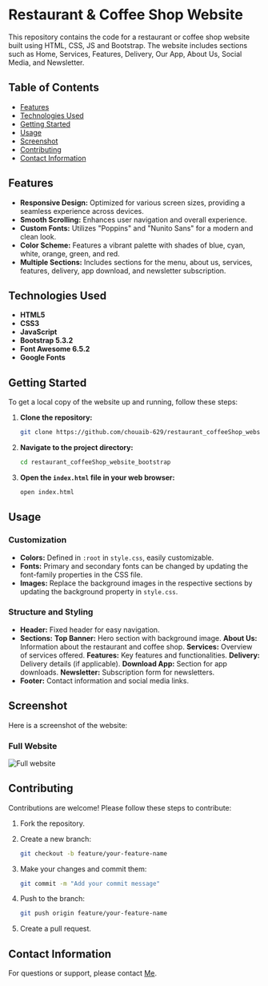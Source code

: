 # Restaurant & Coffee Shop Website

This repository contains the code for a restaurant or coffee shop website built using HTML, CSS, JS and Bootstrap. The website includes sections such as Home, Services, Features, Delivery, Our App, About Us, Social Media, and Newsletter.

## Table of Contents

- [Features](#features)
- [Technologies Used](#technologies-used)
- [Getting Started](#getting-started)
- [Usage](#usage)
- [Screenshot](#screenshot)
- [Contributing](#contributing)
- [Contact Information](#contact-information)

## Features

- **Responsive Design:** Optimized for various screen sizes, providing a seamless experience across devices.
- **Smooth Scrolling:** Enhances user navigation and overall experience.
- **Custom Fonts:** Utilizes "Poppins" and "Nunito Sans" for a modern and clean look.
- **Color Scheme:** Features a vibrant palette with shades of blue, cyan, white, orange, green, and red.
- **Multiple Sections:** Includes sections for the menu, about us, services, features, delivery, app download, and newsletter subscription.

## Technologies Used

- **HTML5**
- **CSS3**
- **JavaScript**
- **Bootstrap 5.3.2**
- **Font Awesome 6.5.2**
- **Google Fonts**

## Getting Started

To get a local copy of the website up and running, follow these steps:

1. **Clone the repository:**

   ```bash
   git clone https://github.com/chouaib-629/restaurant_coffeeShop_website_bootstrap.git
    ```

2. **Navigate to the project directory:**

    ```bash
    cd restaurant_coffeeShop_website_bootstrap
    ```

3. **Open the `index.html` file in your web browser:**

    ```bash
    open index.html
    ```

## Usage

### Customization

- **Colors:** Defined in `:root` in `style.css`, easily customizable.
- **Fonts:** Primary and secondary fonts can be changed by updating the font-family properties in the CSS file.
- **Images:** Replace the background images in the respective sections by updating the background property in `style.css`.

### Structure and Styling

- **Header:** Fixed header for easy navigation.
- **Sections:**
    **Top Banner:** Hero section with background image.
    **About Us:** Information about the restaurant and coffee shop.
    **Services:** Overview of services offered.
    **Features:** Key features and functionalities.
    **Delivery:** Delivery details (if applicable).
    **Download App:** Section for app downloads.
    **Newsletter:** Subscription form for newsletters.
- **Footer:** Contact information and social media links.

## Screenshot

Here is a screenshot of the website:

### Full Website

![Full website](/screenshots/restaurantCoffeeShop.png)

## Contributing

Contributions are welcome! Please follow these steps to contribute:

1. Fork the repository.

2. Create a new branch:

    ```bash
    git checkout -b feature/your-feature-name
    ```

3. Make your changes and commit them:

    ```bash
    git commit -m "Add your commit message"
    ```

4. Push to the branch:

    ```bash
    git push origin feature/your-feature-name
    ```

5. Create a pull request.

## Contact Information

For questions or support, please contact [Me](mailto:chouaiba629@gmail.com).
